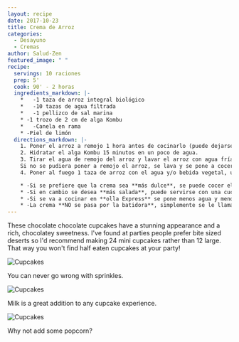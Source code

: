 ```yaml
---
layout: recipe
date: 2017-10-23
title: Crema de Arroz
categories:
  - Desayuno
  - Cremas
author: Salud-Zen
featured_image: " "
recipe:
  servings: 10 raciones
  prep: 5'
  cook: 90' - 2 horas
  ingredients_markdown: |-
    *	-1 taza de arroz integral biológico
    *	-10 tazas de agua filtrada
    *	-1 pellizco de sal marina
    * -1 trozo de 2 cm de alga Kombu
    *	-Canela en rama
    * -Piel de limón
  directions_markdown: |-
    1. Poner el arroz a remojo 1 hora antes de cocinarlo (puede dejarse a remojo incluso unas horas o toda la noche).
    2. Hidratar el alga Kombu 15 minutos en un poco de agua.
    3. Tirar el agua de remojo del arroz y lavar el arroz con agua fría bajo el grifo varias veces utilizando un colador. También podemos remojar el cereal durante el día y cocerlo a última hora de la noche.
    Si no se pudiera poner a remojo el arroz, se lava y se pone a cocer con un trocito de alga Kombu directamente sin previo remojo del alga ni del arroz.
    4. Poner al fuego 1 taza de arroz con el agua y/o bebida vegetal, un pellizco de sal marina y el alga Kombu con su agua de remojo y cocerlo durante 90’ a 120´ empezando a fuego fuerte y cuando comience a hervir seguir a fuego lento, tapado, sin remover.

    * -Si se prefiere que la crema sea **más dulce**, se puede cocer el arroz junto con canela en rama y piel de limón, y los últimos minutos de la cocción echar unas pasas biológicas, algún orejón biológico o arándanos (el orejón hay que cortarlo en cachitos). Si la crema se va hacer para varios días, mejor echar las pasas, orejones u arándanos por la mañana cuando calentemos la ración de crema que nos vayamos a comer. Por la mañana justo antes de tomarla, también se puede echar para endulzar y calentar, un poco de bebida de arroz, canela molida o melaza de arroz.
    * -Si en cambio se desea **más salada**, puede servirse con una cucharadita de Gomasio y perejil picado crudo.
    * -Si se va a cocinar en **olla Express** se pone menos agua y menos tiempo, sería aproximadamente 60 minutos de cocción, 6 de agua y 2 de bebida de arroz  por 1 de arroz.
    * -La crema **NO se pasa por la batidora**, simplemente se le llama crema porque se cuece con mucha agua mucho tiempo, y queda como cremosa.
---
```

These chocolate chocolate cupcakes have a stunning appearance and a rich, chocolatey sweetness. I've found at parties people prefer bite sized deserts so I'd recommend making 24 mini cupcakes rather than 12 large. That way you won't find half eaten cupcakes at your party!

![Cupcakes](https://images.unsplash.com/photo-1448131063153-f1e240f98a72?w=1560&h=940&fit=crop)

You can never go wrong with sprinkles.

![Cupcakes](https://images.unsplash.com/photo-1420730614543-e39f93134b0d?w=1560&h=940&fit=crop)

Milk is a great addition to any cupcake experience.

![Cupcakes](https://images.unsplash.com/photo-1457508252818-162dc1934c2f?w=1560&h=940&fit=crop)

Why not add some popcorn?
